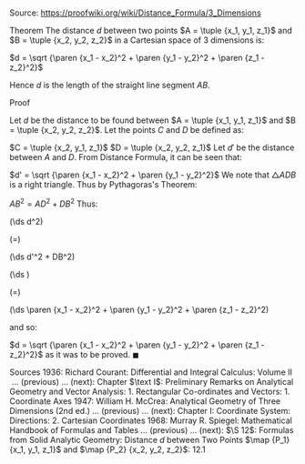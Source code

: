 # 

Source: https://proofwiki.org/wiki/Distance_Formula/3_Dimensions

Theorem
The distance $d$ between two points $A = \tuple {x_1, y_1, z_1}$ and $B = \tuple {x_2, y_2, z_2}$ in a Cartesian space of 3 dimensions is:

$d = \sqrt {\paren {x_1 - x_2}^2 + \paren {y_1 - y_2}^2 + \paren {z_1 - z_2}^2}$

Hence $d$ is the length of the straight line segment $AB$.


Proof

Let $d$ be the distance to be found between $A = \tuple {x_1, y_1, z_1}$ and $B = \tuple {x_2, y_2, z_2}$.
Let the points $C$ and $D$ be defined as:

$C = \tuple {x_2, y_1, z_1}$
$D = \tuple {x_2, y_2, z_1}$
Let $d'$ be the distance between $A$ and $D$.
From Distance Formula, it can be seen that:

$d' = \sqrt {\paren {x_1 - x_2}^2 + \paren {y_1 - y_2}^2}$
We note that $\triangle ADB$ is a right triangle.
Thus by Pythagoras's Theorem:

$AB^2 = AD^2 + DB^2$
Thus:














\(\ds d^2\)

\(=\)







\(\ds d'^2 + DB^2\)




















\(\ds \)

\(=\)







\(\ds \paren {x_1 - x_2}^2 + \paren {y_1 - y_2}^2 + \paren {z_1 - z_2}^2\)









and so:

$d = \sqrt {\paren {x_1 - x_2}^2 + \paren {y_1 - y_2}^2 + \paren {z_1 - z_2}^2}$
as it was to be proved.
$\blacksquare$


Sources
1936: Richard Courant: Differential and Integral Calculus: Volume $\text { II }$ ... (previous) ... (next): Chapter $\text I$: Preliminary Remarks on Analytical Geometry and Vector Analysis: $1$. Rectangular Co-ordinates and Vectors: $1$. Coordinate Axes
1947: William H. McCrea: Analytical Geometry of Three Dimensions (2nd ed.) ... (previous) ... (next): Chapter $\text {I}$: Coordinate System: Directions: $2$. Cartesian Coordinates
1968: Murray R. Spiegel: Mathematical Handbook of Formulas and Tables ... (previous) ... (next): $\S 12$: Formulas from Solid Analytic Geometry: Distance $d$ between Two Points $\map {P_1} {x_1, y_1, z_1}$ and $\map {P_2} {x_2, y_2, z_2}$: $12.1$





